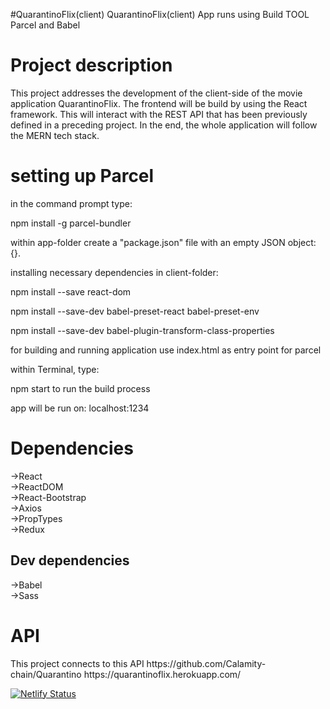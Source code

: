 #QuarantinoFlix(client)
QuarantinoFlix(client) App runs using Build TOOL Parcel and Babel

<h1> Project description </h1>
This project addresses the development of the client-side of the movie application QuarantinoFlix. The frontend will be build by using the React framework. This will interact with the REST API that has been previously defined in a preceding project. In the end, the whole application will follow the MERN tech stack.

<h1> setting up Parcel </h1>
in the command prompt type:

npm install -g parcel-bundler

within app-folder create a "package.json" file with an empty JSON object: {}.

installing necessary dependencies in client-folder:

npm install --save react-dom

npm install --save-dev babel-preset-react babel-preset-env

npm install --save-dev babel-plugin-transform-class-properties

for building and running application use index.html as entry point for parcel

within Terminal, type:

npm start to run the build process

app will be run on: localhost:1234 


<h1> Dependencies </h1>
->React <br>
->ReactDOM <br>
->React-Bootstrap <br>
->Axios <br>
->PropTypes <br>
->Redux <br>

<h2>Dev dependencies</h2>
->Babel <br>
->Sass <br>

<h1> API </h1>
This project connects to this API 
https://github.com/Calamity-chain/Quarantino
https://quarantinoflix.herokuapp.com/

[![Netlify Status](https://api.netlify.com/api/v1/badges/d970e449-da3e-4f43-b5e2-19ab9b9d34fd/deploy-status)](https://app.netlify.com/sites/quarantinoflix/deploys)

